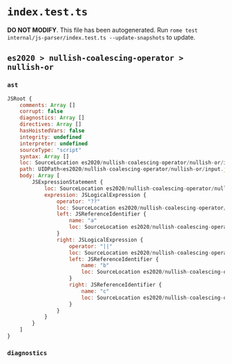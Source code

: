 # `index.test.ts`

**DO NOT MODIFY**. This file has been autogenerated. Run `rome test internal/js-parser/index.test.ts --update-snapshots` to update.

## `es2020 > nullish-coalescing-operator > nullish-or`

### `ast`

```javascript
JSRoot {
	comments: Array []
	corrupt: false
	diagnostics: Array []
	directives: Array []
	hasHoistedVars: false
	integrity: undefined
	interpreter: undefined
	sourceType: "script"
	syntax: Array []
	loc: SourceLocation es2020/nullish-coalescing-operator/nullish-or/input.js 1:0-2:0
	path: UIDPath<es2020/nullish-coalescing-operator/nullish-or/input.js>
	body: Array [
		JSExpressionStatement {
			loc: SourceLocation es2020/nullish-coalescing-operator/nullish-or/input.js 1:0-1:14
			expression: JSLogicalExpression {
				operator: "??"
				loc: SourceLocation es2020/nullish-coalescing-operator/nullish-or/input.js 1:0-1:13
				left: JSReferenceIdentifier {
					name: "a"
					loc: SourceLocation es2020/nullish-coalescing-operator/nullish-or/input.js 1:0-1:1 (a)
				}
				right: JSLogicalExpression {
					operator: "||"
					loc: SourceLocation es2020/nullish-coalescing-operator/nullish-or/input.js 1:6-1:12
					left: JSReferenceIdentifier {
						name: "b"
						loc: SourceLocation es2020/nullish-coalescing-operator/nullish-or/input.js 1:6-1:7 (b)
					}
					right: JSReferenceIdentifier {
						name: "c"
						loc: SourceLocation es2020/nullish-coalescing-operator/nullish-or/input.js 1:11-1:12 (c)
					}
				}
			}
		}
	]
}
```

### `diagnostics`

```

```
